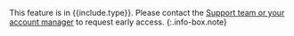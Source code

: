 This feature is in {{include.type}}. Please contact the <a class="intercom-launch" href="mailto:help@logz.io">Support team or your account manager</a> to request early access.
{:.info-box.note}